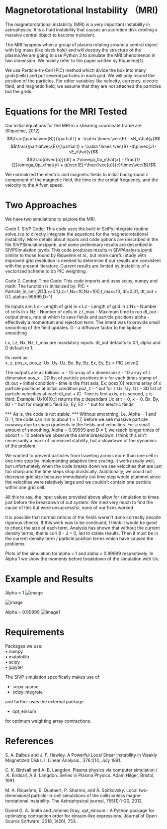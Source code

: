 # Magnetorotational Instability （MRI) 
The magnetorotational instability (MRI) is a very important instability in astrophysics. It is a fluid instability that causes an accretion disk orbiting a massive central object to become trubulent.  
  
The MRI happens when a group of plasma rotating around a central object with big mass (like black hole) and will destroy the structure of the plasma.We are going to use Python 3 to simulate the MRI phenomenon in two dimension. We mainly refer to the paper written by Riquelme[1].  
  
We use Particle-In-Cell (PIC) method which divide the box into many grids(cells) and put several particles in each grid. We will only record the position of the particles. For other variables like velocity, currency, electric field, and magnetic field, we assume that they are not attached the particles but the grids. 

# Equations for the MRI Tested

Our initial equations for the MRI in a shearing coordinate frame are (Riquelme, 2012)
$$\frac{\partial\vec{B}}{\partial t} = -\nabla \times \vec{E} - sB_x\hat{y}$$
$$\frac{\partial\vec{E}}{\partial t} = \nabla \times \vec{B} -4\pi\vec{J}- sE_x\hat{y}$$
$$\frac{d\vec{p}}{dt} = 2\omega_0p_y\hat{x} - \frac{1}{2}\omega_0p_x\hat{y} + q(\vec{E}+\frac{\vec{u}}{c}\times\vec{B})$$

We normalized the electric and magnetic fields to initial background z component of the magnetic field, the time to the orbital frequency, and the velocity to the Alfvén speed. 

# Two Approaches

We have two simulations to explore the MRI.

Code 1. SIVP Code: This code uses the built-in SciPy.Integrate routine solve_ivp to directly integrate the equations for the magnetorotational instability.
More details about inputs and code options are described in the file SIVPSimulation.ipynb, and some preliminary results are described in SIVPSimulation.ipynb.
This code produces results in SIVPAnalysis.ipynb similar to those found by Riquelme et al., but more careful study with improved grid resolution is needed to determine if our results are consistent with the present literature.
Current results are limited by instability of a vectorized scheme to do PIC weighting.

Code 2. Central Time Code:
This code imports and uses scipy, numpy and math.
The function is initialized by: 
  PIC = Particle_in_cell_2D(Lx=0.1,Lz=1,Nx=10,Nz=100,t_max=10, dt=0.01, dt_out = 0.1, alpha=.99999,D=1)
  
Its inputs are:
  Lx - Length of grid in x
  Lz - Length of grid in z
  Nx - Number of cells in x
  Nz - Number of cells in z
  t_max - Maximum time to run
  dt_out - output times, rate at which to save fields and particle positions
  alpha - effectively a momentum and rejection term. The intent was to provide small smoothing of the field updates.
  D - a diffusive factor to the laplace smoothing

  Lx, Lz, Nx, Nz, t_max are mandatory inputs. dt_out defaults to 0.1, alpha and D default to 1. 
  
Its used as:  
  x, z, pos_x, pos_z, Ux, Uy, Uz, Bx, By, Bz, Ex, Ey, Ez = PIC.solve()

The outputs are as follows:
  x - 1D array of x dimension
  z - 1D array of z dimension
  pos_x - 2D list of particle positions in x for each times stamp of dt_out + initial condition
        - time is the first axis; Ex: posx[0] returns array of x particle positions at initial condition
  poz_z - ^ but for z
  Ux, Uy, Uz - 3D list of particle velocities at each dt_out + IC. Time is first axis, x is second, z is third.
    Example: Ux[0][0,:] returns the z dependant Ux at t = 0, x = 0. 
  Bx, By, Bz - ^ but for magnetic field
  Ex, Ey, Ez - ^ but for electric fields

*** As is, the code is not stable. ***
Without smoothing, i.e. Alpha = 1 and D=1, the code can run to about t = 1.7, 
before we see massive particle runaway due to sharp gradients in the fields and velocities. 
For a small amount of smoothing, Alpha = 0.99999 and D = 1, we reach longer times of about t = 10 
before we observe the same breakdown. I think this isn't necessarily a mark of increased stability,
but a slowdown of the dynamics of the problem. 

We wanted to prevent particles from traveling across more than one cell in one time step by implementing
adaptive time scaling. It works really well, but unfortunately when the code breaks down we see velocities
that are just too sharp and the time steps drop drastically. Additionally, we could not decrease grid size
because immediately out time step would plummet since the velocities were relatively large and we couldn't
contain one particle within one grid cell. 

All this to say, the input values provided above allow for simulation to times just before the breakdown 
of out system. We tried very much to find the cause of this but were unsuccessful, none of our fixes worked. 

It is possible that normalizations of the fields weren't done correctly despite rigorous checks. If this work
was to be continued, I think it would be good to check the size of each term. Analysis has shown that without
the current density terms, that is curl B - J = 0, led to stable results. Then it must be in the current density
term / particle position terms which have caused the problems. 

Plots of the simulation for alpha = 1 and alpha = 0.99999 respectively. In Alpha 1 we show the moments before
breakdown of the simulation with Ux. 

# Example and Results

Alpha = 1
![image](https://github.com/ehansen99/Python-Kinetic-Magnetorotational-Instability/assets/143833778/4cdf8a66-7d87-48a7-bed0-cbf0ca7cc257)

![image](https://github.com/ehansen99/Python-Kinetic-Magnetorotational-Instability/assets/143833778/3ef7a65c-007b-4093-9950-5ce6c9290bc0)

Alpha = 0.99999
![image1](https://github.com/ehansen99/Python-Kinetic-Magnetorotational-Instability/assets/107236110/4b2c269b-906f-43c2-9cbf-11cc0a50266d)

# Requirements
Packages we use:  
&bull; numpy  
&bull; matplotlib  
&bull; scipy  
&bull; jupyter

The SIVP simulation specifically makes use of
* scipy.sparse
* scipy.integrate
  
and further uses the external package
* opt_einsum
  
for optimum weighting array contractions.


# References

S. A. Balbus and J. F. Hawley. A Powerful Local Shear Instability in Weakly
Magnetized Disks. I. Linear Analysis., 376:214, July 1991.

C. K. Birdsall and A. B. Langdon. Plasma physics via computer simulation /
.K. Birdsall, A.B. Langdon. Series in Plasma Physics. Adam Hilger, Bristol,
1991.

M. A. Riquelme, E. Quataert, P. Sharma, and A. Spitkovsky.
Local two-dimensional particle-in-cell simulations of the collisionless magne-
torotational instability. The Astrophysical journal, 755(1):1–20, 2012.

Daniel G. A. Smith and Johnnie Gray, opt_einsum - A Python package for optimizing contraction order for einsum-like expressions. Journal of Open Source Software, 2018, 3(26), 753.
